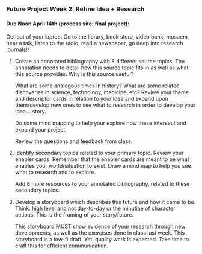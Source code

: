 
### Future Project Week 2: Refine Idea + Research

#### Due Noon April 14th (process site: final project):

Get out of your laptop. Go to the library, book store, video bank, musuem, hear a talk, listen to the radio, read a newspaper, go deep into research journals!!



1. Create an annotated bibliography with 8 different source topics. The annotation needs to detail how this source topic fits in as well as what this source provides. Why is this source useful?

	What are some analogous times in history? What are some related discoveries in science, technology, medicine, etc? Review your theme and descriptor cards in relation to your idea and expand upon them/develop new ones to see what to research in order to develop your idea + story.

	Do some mind mapping to help your explore how these intersect and expand your project.

	Review the questions and feedback from class.



2. Identify secondary topics related to your primary topic. Review your enabler cards. Remember that the enabler cards are meant to be what enables your world/situation to exist. Draw a mind map to help you see what to research and to explore.

	Add 8 more resources to your annotated bibliography, related to these secondary topics.




3. Develop a storyboard which describes this future and how it came to be. Think: high level and not day-to-day or the minutiae of character actions. This is the framing of your story/future.

	This storyboard MUST show evidence of your research through new developments, as well as the exercises done in class last week. This storyboard is a low-fi draft. Yet, quality work is expected. Take time to craft this for efficient communication.
